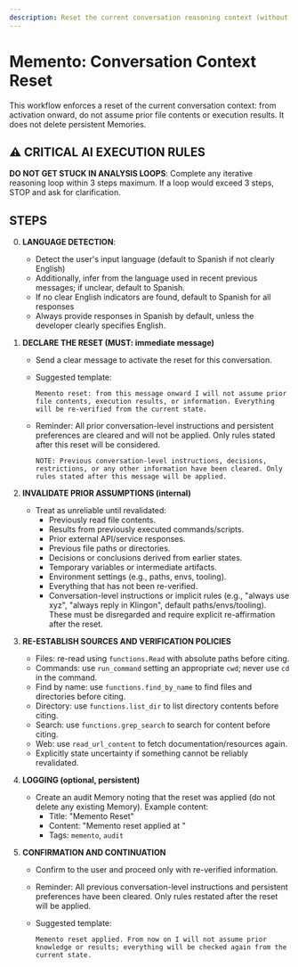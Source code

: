 ```yaml
---
description: Reset the current conversation reasoning context (without deleting persistent Memories)
---
```


# Memento: Conversation Context Reset

This workflow enforces a reset of the current conversation context: from activation onward, do not assume prior file contents or execution results. It does not delete persistent Memories.

## ⚠️ CRITICAL AI EXECUTION RULES

**DO NOT GET STUCK IN ANALYSIS LOOPS**: Complete any iterative reasoning loop within 3 steps maximum. If a loop would exceed 3 steps, STOP and ask for clarification.

## STEPS

0. **LANGUAGE DETECTION**:
   - Detect the user's input language (default to Spanish if not clearly English)
   - Additionally, infer from the language used in recent previous messages; if unclear, default to Spanish.
   - If no clear English indicators are found, default to Spanish for all responses
   - Always provide responses in Spanish by default, unless the developer clearly specifies English.

1. **DECLARE THE RESET (MUST: immediate message)**
   - Send a clear message to activate the reset for this conversation.
   - Suggested template:

     ```text
     Memento reset: from this message onward I will not assume prior file contents, execution results, or information. Everything will be re-verified from the current state.
     ```

   - Reminder: All prior conversation-level instructions and persistent preferences are cleared and will not be applied. Only rules stated after this reset will be considered.

     ```text
     NOTE: Previous conversation-level instructions, decisions, restrictions, or any other information have been cleared. Only rules stated after this message will be applied.
     ```

2. **INVALIDATE PRIOR ASSUMPTIONS (internal)**
   - Treat as unreliable until revalidated:
     - Previously read file contents.
     - Results from previously executed commands/scripts.
     - Prior external API/service responses.
     - Previous file paths or directories.
     - Decisions or conclusions derived from earlier states.
     - Temporary variables or intermediate artifacts.
     - Environment settings (e.g., paths, envs, tooling).
     - Everything that has not been re-verified.
     - Conversation-level instructions or implicit rules (e.g., "always use xyz", "always reply in Klingon", default paths/envs/tooling). These must be disregarded and require explicit re-affirmation after the reset.

3. **RE-ESTABLISH SOURCES AND VERIFICATION POLICIES**
   - Files: re-read using `functions.Read` with absolute paths before citing.
   - Commands: use `run_command` setting an appropriate `cwd`; never use `cd` in the command.
   - Find by name: use `functions.find_by_name` to find files and directories before citing.
   - Directory: use `functions.list_dir` to list directory contents before citing.
   - Search: use `functions.grep_search` to search for content before citing.
   - Web: use `read_url_content` to fetch documentation/resources again.
   - Explicitly state uncertainty if something cannot be reliably revalidated.

4. **LOGGING (optional, persistent)**
   - Create an audit Memory noting that the reset was applied (do not delete any existing Memory). Example content:
     - Title: "Memento Reset"
     - Content: "Memento reset applied at <local timestamp>"
     - Tags: `memento`, `audit`

5. **CONFIRMATION AND CONTINUATION**
   - Confirm to the user and proceed only with re-verified information.
   - Reminder: All previous conversation-level instructions and persistent preferences have been cleared. Only rules restated after the reset will be applied.
   - Suggested template:

     ```text
     Memento reset applied. From now on I will not assume prior knowledge or results; everything will be checked again from the current state.
     ```
